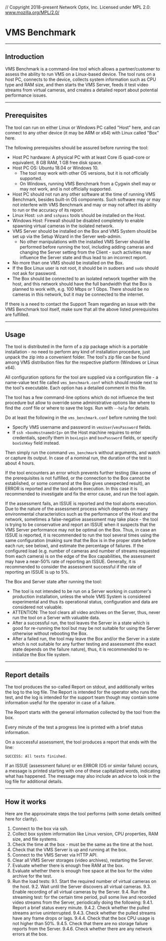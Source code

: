// Copyright 2018-present Network Optix, Inc. Licensed under MPL 2.0: www.mozilla.org/MPL/2.0/

# VMS Benchmark

---------------------------------------------------------------------------------------------------
## Introduction

VMS Benchmark is a command-line tool which allows a partner/customer to assess the ability to run
VMS on a Linux-based device. The tool runs on a host PC, connects to the device, collects system
information such as CPU type and RAM size, and then starts the VMS Server, feeds it test video
streams from virtual cameras, and creates a detailed report about potential performance issues.

---------------------------------------------------------------------------------------------------
## Prerequisites

The tool can run on either Linux or Windows PC called "Host" here, and can connect to any other
device (it may be ARM or x64) with Linux called "Box" here.

The following prerequisites should be assured before running the tool:

* Host PC hardware: A physical PC with at least Core i5 quad-core or equivalent, 8 GB RAM, 1 GB
    free disk space.
* Host PC OS: Ubuntu 18.04 or Windows 10.
    * The tool may work with other OS versions, but it is not officially supported.
    * On Windows, running VMS Benchmark from a Cygwin shell may or may not work, and is not
        officially supported.
* Host PC should not run any other software at the time of running VMS Benchmark, besides built-in
    OS components. Such software may or may not interfere with VMS Benchmark and may or may not
    affect its ability to run or the accuracy of its report.
* Linux Host: `ssh` and `sshpass` tools should be installed on the Host.
* Windows Host: Firewall should be disabled completely to enable spawning virtual cameras in the
    isolated network.
* VMS Server should be installed on the Box and VMS System should be set up via the Setup Wizard
    in the Server web-admin.
    * No other manipulations with the installed VMS Server should be performed before running the
        tool, including adding cameras and changing the Server setting from the Client - such
        activities may influence the Server state and thus lead to an incorrect report.
* No more than one VMS should be installed on the Box.
* If the Box Linux user is not root, it should be in sudoers and `sudo` should not ask for
    password.
* The Box should be connected to an isolated network together with the host, and this network
    should have the full bandwidth that the Box is planned to work with, e.g. 100 Mbps or 1 Gbps.
    There should be no cameras in this network, but it may be connected to the internet.

If there is a need to contact the Support Team regarding an issue with the VMS Benchmark tool
itself, make sure that all the above listed prerequisites are fulfilled.

---------------------------------------------------------------------------------------------------
## Usage

The tool is distributed in the form of a zip package which is a portable installation - no need to
perform any kind of installation procedure, just unpack the zip into a convenient folder. The
tool's zip file can be found among VMS distribution files for the respective platform (Windows or
Linux x64).

All configuration options for the tool are supplied via a configuration file - a name-value text
file called `vms_benchmark.conf` which should reside next to the tool's executable. Each option has
a detailed comment in this file.

The tool has a few command-line options which do not influence the test procedure but allow to
override some administrative options like where to find the .conf file or where to save the logs.
Run with `--help` for details.

Do at least the following in the `vms_benchmark.conf` before running the tool:
- Specify VMS username and password in `vmsUser`/`vmsPassword` fields.
- If `ssh <boxHostnameOrIp>` on the Host machine requires to enter credentials, specify them in 
    `boxLogin` and `boxPassword` fields, or specify `boxSshKey` field instead.

Then simply run the command `vms_benchmark` without arguments, and watch or capture its output.
In case of a nominal run, the duration of the test is about 4 hours.

If the tool encounters an error which prevents further testing (like some of the prerequisites is
not fulfilled, or the connection to the Box cannot be established, or some command at the Box gives 
unexpected result), an ERROR is reported and the tool aborts execution. In this case it is
recommended to investigate and fix the error cause, and run the tool again.

If the assessment fails, an ISSUE is reported and the tool aborts execution. Due to the nature of
the assessment process which depends on many environmental characteristics such as the performance
of the Host and the network, sometimes a false-negative assessment may take place - the tool is
trying to be conservative and report an ISSUE when it suspects that the VMS Server performance may
not be optimal on the Box. Thus, in case an ISSUE is reported, it is recommended to run the tool
several times using the same configuration (making sure that the Box is in the proper state before
each run; see below), and estimate the percentage of failures. If the configured load (e.g. number
of cameras and number of streams requested from each camera) is on the edge of the Box
capabilities, the assessment may have a near-50% rate of reporting an ISSUE. Generally, it is
recommended to consider the assessment successful if the rate of reporting an ISSUE is up to 5%.

The Box and Server state after running the tool:

* The tool is not intended to be run on a Server working in customer's production installation,
    unless the whole VMS System is considered experimental and thus its operational status,
    configuration and data are considered not valuable.
* ATTENTION: The tool clears all video archives on the Server, thus, never run the tool on a Server
    with valuable data.
* After a successful run, the tool leaves the Server in a state which is good for re-running the
    tool but may be not suitable for using the Server otherwise without rebooting the Box.
* After a failed run, the tool may leave the Box and/or the Server in a state which is not suitable
    for any further testing and assessment (the exact state depends on the failure nature), thus,
    it is recommended to re-initialize the Box file system.

---------------------------------------------------------------------------------------------------
## Report details

The tool produces the so-called Report on stdout, and additionally writes the log to the log file.
The Report is intended for the operator who runs the test, and the log is intended for the support
team though may contain some information useful for the operator in case of a failure.

The Report starts with the general information collected by the tool from the box.

Every minute of the test a progress line is printed with a brief status information.

On a successful assessment, the tool produces a report that ends with the line:
```
SUCCESS: All tests finished.
```

If an ISSUE (assessment failure) or en ERROR (OS or similar failure) occurs, a message is printed
starting with one of these capitalized words, indicating what has happened. The message may also
include an advice to look in the log file for additional details.

---------------------------------------------------------------------------------------------------
## How it works

Here are the approximate steps the tool performs (with some details omitted here for clarity).

1. Connect to the box via ssh.
2. Collect box system information like Linux version, CPU properties, RAM size, and file systems.
3. Check the time at the box - must be the same as the time at the host.
4. Check that the VMS Server is up and running at the box.
5. Connect to the VMS Server via HTTP API.
6. Clear all VMS Server storages (video archives), restarting the Server.
7. Evaluate whether there is enough free RAM at the box.
8. Evaluate whether there is enough free space at the box for the video archive for the test.
9. Run the load tests:
9.1. Start the required number of virtual cameras on the host.
9.2. Wait until the Server discovers all virtual cameras.
9.3. Enable recording of all virtual cameras by the Server.
9.4. Run the streaming test: for the certain time period, pull some live and recorded video streams
    from the Server, periodically doing the following:
9.4.1. Report a brief status every minute.
9.4.2. Check whether the pulled streams arrive uninterrupted.
9.4.3. Check whether the pulled streams have any frame drops or lags.
9.4.4. Check that the box CPU usage is not higher than 50%.
9.4.5. Check that there are no storage failure reports from the Server.
9.4.6. Check whether there are any network errors at the box.
